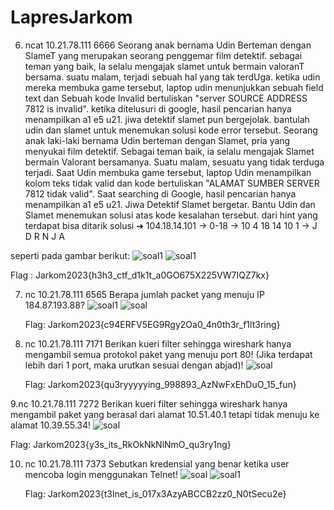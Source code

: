 # LapresJarkom
6. ncat 10.21.78.111 6666
Seorang anak bernama Udin Berteman dengan SlameT yang merupakan seorang penggemar film detektif. sebagai teman yang baik, Ia selalu mengajak slamet untuk bermain valoranT bersama. suatu malam, terjadi sebuah hal yang tak     terdUga. ketika udin mereka membuka game tersebut, laptop udin menunjukkan sebuah field text dan Sebuah kode Invalid bertuliskan "server SOURCE ADDRESS 7812 is invalid". ketika ditelusuri di google, hasil pencarian         hanya menampilkan a1 e5 u21. jiwa detektif slamet pun bergejolak. bantulah udin dan slamet untuk menemukan solusi kode error tersebut.
Seorang anak laki-laki bernama Udin berteman dengan Slamet, pria yang menyukai film detektif. Sebagai teman baik, ia selalu mengajak Slamet bermain Valorant bersamanya. Suatu malam, sesuatu yang tidak terduga terjadi. Saat Udin  membuka game tersebut, laptop Udin menampilkan kolom teks tidak valid dan  kode  bertuliskan "ALAMAT SUMBER SERVER 7812 tidak valid". Saat searching di Google, hasil pencarian hanya menampilkan a1 e5 u21. Jiwa Detektif Slamet bergetar. Bantu Udin dan Slamet menemukan solusi atas kode kesalahan tersebut.
dari hint yang terdapat bisa ditarik solusi ➔ 104.18.14.101 → 0-18 → 10 4 18 14 10 1 → J D R N J A

seperti pada gambar berikut:
   ![soal1](https://github.com/stevanza/LapresJarkom/blob/main/WhatsApp%20Image%202023-09-22%20at%2009.24.21.jpeg)
   ![soal1](https://github.com/stevanza/LapresJarkom/blob/main/WhatsApp%20Image%202023-09-22%20at%2009.22.34.jpeg)

   Flag :  Jarkom2023{h3h3_ctf_d1k1t_a0GO675X225VW7IQZ7kx}

7. nc 10.21.78.111 6565
   Berapa jumlah packet yang menuju IP 184.87.193.88?
   ![soal1](https://github.com/stevanza/LapresJarkom/blob/main/WhatsApp%20Image%202023-09-22%20at%2009.26.49.jpeg)
   ![soal](https://github.com/stevanza/LapresJarkom/blob/main/WhatsApp%20Image%202023-09-22%20at%2009.27.00.jpeg)

   Flag: Jarkom2023{c94ERFV5EG9Rgy2Oa0_4n0th3r_f1lt3ring}

8. nc 10.21.78.111 7171
   Berikan kueri filter sehingga wireshark hanya mengambil semua protokol paket yang menuju port 80! (Jika terdapat lebih dari 1 port, maka urutkan sesuai dengan abjad)!
   ![soal](https://github.com/stevanza/LapresJarkom/blob/main/WhatsApp%20Image%202023-09-22%20at%2009.29.33.jpeg)

   Flag: Jarkom2023{qu3ryyyyying_998893_AzNwFxEhDuO_15_fun}

9.nc 10.21.78.111 7272
   Berikan kueri filter sehingga wireshark hanya mengambil paket yang berasal dari alamat 10.51.40.1 tetapi tidak menuju ke alamat 10.39.55.34!
   ![soal](https://github.com/stevanza/LapresJarkom/blob/main/WhatsApp%20Image%202023-09-22%20at%2009.38.08.jpeg)

   Flag: Jarkom2023{y3s_its_RkOkNkNlNmO_qu3ry1ng}

10. nc 10.21.78.111 7373
    Sebutkan kredensial yang benar ketika user mencoba login menggunakan Telnet!
    ![soal](https://github.com/stevanza/LapresJarkom/blob/main/WhatsApp%20Image%202023-09-22%20at%2009.44.52.jpeg)
    ![soal1](https://github.com/stevanza/LapresJarkom/blob/main/WhatsApp%20Image%202023-09-22%20at%2009.44.39.jpeg)

    Flag: Jarkom2023{t3lnet_is_017x3AzyABCCB2zz0_N0tSecu2e}
    
    

